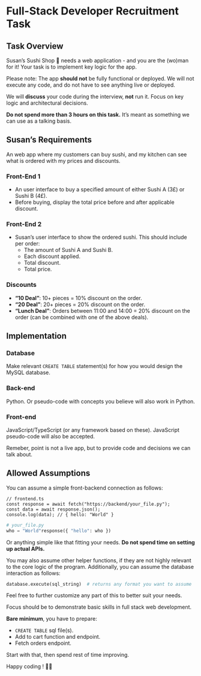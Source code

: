 # Full-Stack Developer Recruitment Task

## Task Overview

Susan’s Sushi Shop 🍣 needs a web application - and you are the (wo)man for it! Your task is to implement key logic for the app.

Please note: The app **should not** be fully functional or deployed. We will not execute any code, and do not have to see anything live or deployed.

We will **discuss** your code during the interview, **not** run it. Focus on key logic and architectural decisions.

**Do not spend more than 3 hours on this task.** It’s meant as something we can use as a talking basis.

## Susan’s Requirements

An web app where my customers can buy sushi, and my kitchen can see what is ordered with my prices and discounts.

### Front-End 1

- An user interface to buy a specified amount of either Sushi A (3£) or Sushi B (4£).
- Before buying, display the total price before and after applicable discount.

### Front-End 2

- Susan’s user interface to show the ordered sushi. This should include per order:
  - The amount of Sushi A and Sushi B.
  - Each discount applied.
  - Total discount.
  - Total price.

### Discounts

- **“10 Deal”**: 10+ pieces = 10% discount on the order.
- **“20 Deal”**: 20+ pieces = 20% discount on the order.
- **“Lunch Deal”**: Orders between 11:00 and 14:00 = 20% discount on the order (can be combined with one of the above deals).

## Implementation

### Database

Make relevant `CREATE TABLE` statement(s) for how you would design the MySQL database.

### Back-end

Python. Or pseudo-code with concepts you believe will also work in Python.

### Front-end

JavaScript/TypeScript (or any framework based on these). JavaScript pseudo-code will also be accepted.

Remeber, point is not a live app, but to provide code and decisions we can talk about.

## Allowed Assumptions

You can assume a simple front-backend connection as follows:

```tsx
// frontend.ts
const response = await fetch("https://backend/your_file.py");
const data = await response.json();
console.log(data); // { hello: "World" }
```

```python
# your_file.py
who = "World"response({ "hello": who })
```

Or anything simple like that fitting your needs. **Do not spend time on setting up actual APIs.**

You may also assume other helper functions, if they are not highly relevant to the core logic of the program. Additionally, you can assume the database interaction as follows:

```python
database.execute(sql_string)  # returns any format you want to assume
```

Feel free to further customize any part of this to better suit your needs.

Focus should be to demonstrate basic skills in full stack web development.

**Bare minimum**, you have to prepare:

- `CREATE TABLE` sql file(s).
- Add to cart function and endpoint.
- Fetch orders endpoint.

Start with that, then spend rest of time improving.

Happy coding ! 👩‍💻
